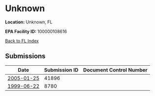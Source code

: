 # Unknown

**Location:** Unknown, FL

**EPA Facility ID:** 100000108616

[Back to FL Index](../../index.md)

## Submissions

| Date | Submission ID | Document Control Number |
|------|--------------|-------------------------|
| [2005-01-25](submissions/41896.md) | 41896 |  |
| [1999-06-22](submissions/8780.md) | 8780 |  |
